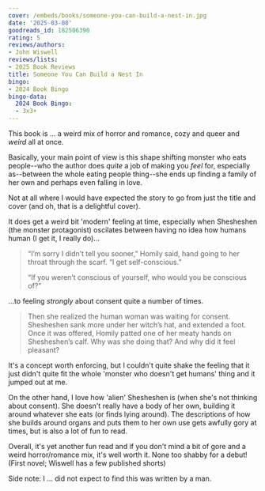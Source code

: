 ```yaml
---
cover: /embeds/books/someone-you-can-build-a-nest-in.jpg
date: '2025-03-08'
goodreads_id: 182506390
rating: 5
reviews/authors:
- John Wiswell
reviews/lists:
- 2025 Book Reviews
title: Someone You Can Build a Nest In
bingo:
- 2024 Book Bingo
bingo-data:
  2024 Book Bingo:
  - 3x3+
---
```

This book is ... a weird mix of horror and romance, cozy and queer and *weird* all at once. 

Basically, your main point of view is this shape shifting monster who eats people--who the author does *quite* a job of making you *feel* for, especially as--between the whole eating people thing--she ends up finding a family of her own and perhaps even falling in love. 

Not at all where I would have expected the story to go from just the title and cover (and oh, that is a delightful cover). 

It does get a weird bit 'modern' feeling at time, especially when Shesheshen (the monster protagonist) oscilates between having no idea how humans human (I get it, I really do)...

> “I’m sorry I didn’t tell you sooner,” Homily said, hand going to her throat through the scarf. “I get self-conscious.”  
>   
> “If you weren’t conscious of yourself, who would you be conscious of?”  

...to feeling *strongly* about consent quite a number of times.

> Then she realized the human woman was waiting for consent. Shesheshen sank more under her witch’s hat, and extended a foot. Once it was offered, Homily patted one of her meaty hands on Shesheshen’s calf. Why was she doing that? And why did it feel pleasant?

It's a concept worth enforcing, but I couldn't quite shake the feeling that it just didn't quite fit the whole 'monster who doesn't get humans' thing and it jumped out at me. 

On the other hand, I love how 'alien' Shesheshen is (when she's not thinking about consent). She doesn't really have a body of her own, building it around whatever she eats (or finds lying around). The descriptions of how she builds around organs and puts them to her own use gets awfully gory at times, but is also a lot of fun to read. 

Overall, it's yet another fun read and if you don't mind a bit of gore and a weird horror/romance mix, it's well worth it. None too shabby for a debut! (First novel; Wiswell has a few published shorts)

Side note: I ... did not expect to find this was written by a man. 

<!--more-->